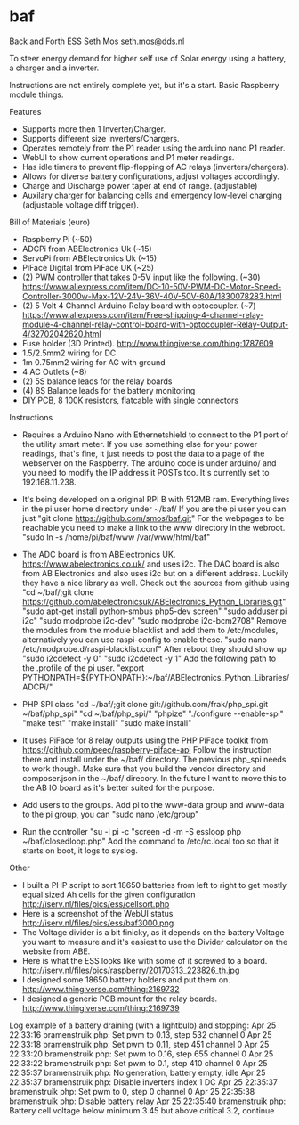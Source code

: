 # baf
Back and Forth ESS
Seth Mos <seth.mos@dds.nl>

To steer energy demand for higher self use of Solar energy using a battery, a charger and a inverter.

Instructions are not entirely complete yet, but it's a start. Basic Raspberry module things.

Features
- Supports more then 1 Inverter/Charger.
- Supports different size inverters/Chargers.
- Operates remotely from the P1 reader using the arduino nano P1 reader.
- WebUI to show current operations and P1 meter readings.
- Has idle timers to prevent flip-flopping of AC relays (inverters/chargers).
- Allows for diverse battery configurations, adjust voltages accordingly.
- Charge and Discharge power taper at end of range. (adjustable)
- Auxilary charger for balancing cells and emergency low-level charging (adjustable voltage diff trigger).

Bill of Materials (euro)
- Raspberry Pi (~50)
- ADCPi from ABElectronics Uk (~15)
- ServoPi from ABElectronics Uk (~15)
- PiFace Digital from PiFace UK (~25)
- (2) PWM controller that takes 0-5V input like the following. (~30) https://www.aliexpress.com/item/DC-10-50V-PWM-DC-Motor-Speed-Controller-3000w-Max-12V-24V-36V-40V-50V-60A/1830078283.html
- (2) 5 Volt 4 Channel Arduino Relay board with optocoupler. (~7) https://www.aliexpress.com/item/Free-shipping-4-channel-relay-module-4-channel-relay-control-board-with-optocoupler-Relay-Output-4/32702042620.html
- Fuse holder (3D Printed). http://www.thingiverse.com/thing:1787609
- 1.5/2.5mm2 wiring for DC
- 1m 0.75mm2 wiring for AC with ground
- 4 AC Outlets (~8)
- (2) 5S balance leads for the relay boards
- (4) 8S Balance leads for the battery monitoring
- DIY PCB, 8 100K resistors, flatcable with single connectors

Instructions
- Requires a Arduino Nano with Ethernetshield to connect to the P1 port of the utility smart meter. If you use something else for your power readings, that's fine, it just needs to post the data to a page of the webserver on the Raspberry. The arduino code is under arduino/ and you need to modify the IP address it POSTs too. It's currently set to 192.168.11.238.

- It's being developed on a original RPI B with 512MB ram. Everything lives in the pi user home directory under ~/baf/
If you are the pi user you can just "git clone https://github.com/smos/baf.git"
For the webpages to be reachable you need to make a link to the www directory in the webroot. "sudo ln -s /home/pi/baf/www /var/www/html/baf"

- The ADC board is from ABElectronics UK. https://www.abelectronics.co.uk/ and uses i2c. The DAC board is also from AB Electronics and also uses i2c but on a different address. Luckily they have a nice library as well.
Check out the sources from github using "cd ~/baf/;git clone https://github.com/abelectronicsuk/ABElectronics_Python_Libraries.git" 
"sudo apt-get install python-smbus php5-dev screen"
"sudo adduser pi i2c"
"sudo modprobe i2c-dev"
"sudo modprobe i2c-bcm2708"
Remove the modules from the module blacklist and add them to /etc/modules, alternatively you can use raspi-config to enable these.
"sudo nano /etc/modprobe.d/raspi-blacklist.conf"
After reboot they should show up
"sudo i2cdetect -y 0"
"sudo i2cdetect -y 1"
Add the following path to the .profile of the pi user.
"export PYTHONPATH=${PYTHONPATH}:~/baf/ABElectronics_Python_Libraries/ADCPi/"

- PHP SPI class "cd ~/baf/;git clone git://github.com/frak/php_spi.git ~/baf/php_spi"
"cd ~/baf/php_spi/"
"phpize"
"./configure --enable-spi"
"make test"
"make install"
"sudo make install"

- It uses PiFace for 8 relay outputs using the PHP PiFace toolkit from https://github.com/peec/raspberry-piface-api
Follow the instruction there and install under the ~/baf/ directory. The previous php_spi needs to work though.
Make sure that you build the vendor directory and composer.json in the ~/baf/ direcory. In the future I want to move this to the AB IO board as it's better suited for the purpose.

- Add users to the groups. Add pi to the www-data group and www-data to the pi group, you can "sudo nano /etc/group"

- Run the controller
"su -l pi -c "screen -d -m -S essloop php ~/baf/closedloop.php"
Add the command to /etc/rc.local too so that it starts on boot, it logs to syslog.


Other
- I built a PHP script to sort 18650 batteries from left to right to get mostly equal sized Ah cells for the given configuration
http://iserv.nl/files/pics/ess/cellsort.php
- Here is a screenshot of the WebUI status http://iserv.nl/files/pics/ess/baf3000.png
- The Voltage divider is a bit finicky, as it depends on the battery Voltage you want to measure and it's easiest to use the Divider calculator on the website from ABE.
- Here is what the ESS looks like with some of it screwed to a board. http://iserv.nl/files/pics/raspberry/20170313_223826_th.jpg
- I designed some 18650 battery holders and put them on. http://www.thingiverse.com/thing:2169732
- I designed a generic PCB mount for the relay boards. http://www.thingiverse.com/thing:2169739


Log example of a battery draining (with a lightbulb) and stopping:
Apr 25 22:33:16 bramenstruik php: Set pwm to 0.13, step 532 channel 0
Apr 25 22:33:18 bramenstruik php: Set pwm to 0.11, step 451 channel 0
Apr 25 22:33:20 bramenstruik php: Set pwm to 0.16, step 655 channel 0
Apr 25 22:33:22 bramenstruik php: Set pwm to 0.1, step 410 channel 0
Apr 25 22:35:37 bramenstruik php: No generation, battery empty, idle
Apr 25 22:35:37 bramenstruik php: Disable inverters index 1 DC
Apr 25 22:35:37 bramenstruik php: Set pwm to 0, step 0 channel 0
Apr 25 22:35:38 bramenstruik php: Disable battery relay
Apr 25 22:35:40 bramenstruik php: Battery cell voltage below minimum 3.45 but above critical 3.2, continue

